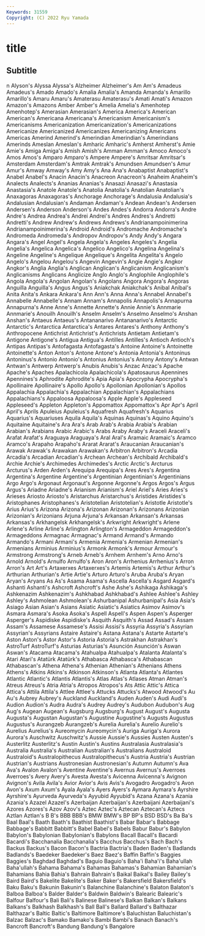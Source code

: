 ```yaml
---
Keywords: 31559
Copyright: (C) 2022 Ryu Yamada
---
```



# title

## Subtitle
n Alyson's
Alyssa Alyssa's Alzheimer Alzheimer's Am Am's Amadeus Amadeus's Amado Amado's
Amalia Amalia's Amanda Amanda's Amarillo Amarillo's Amaru Amaru's Amaterasu Amaterasu's
Amati Amati's Amazon Amazon's Amazons Amber Amber's Amelia Amelia's Amenhotep
Amenhotep's Amerasian Amerasian's America America's American American's Americana Americana's Americanism
Americanism's Americanisms Americanization Americanization's Americanizations Americanize Americanized Americanizes Americanizing Americans
Americas Amerind Amerind's Amerindian Amerindian's Amerindians Amerinds Ameslan Ameslan's Amharic
Amharic's Amherst Amherst's Amie Amie's Amiga Amiga's Amish Amish's Amman
Amman's Amoco Amoco's Amos Amos's Amparo Amparo's Ampere Ampere's Amritsar
Amritsar's Amsterdam Amsterdam's Amtrak Amtrak's Amundsen Amundsen's Amur Amur's Amway
Amway's Amy Amy's Ana Ana's Anabaptist Anabaptist's Anabel Anabel's Anacin
Anacin's Anacreon Anacreon's Anaheim Anaheim's Analects Analects's Ananias Ananias's Anasazi
Anasazi's Anastasia Anastasia's Anatole Anatole's Anatolia Anatolia's Anatolian Anatolian's Anaxagoras
Anaxagoras's Anchorage Anchorage's Andalusia Andalusia's Andalusian Andalusian's Andaman Andaman's Andean
Andean's Andersen Andersen's Anderson Anderson's Andes Andes's Andorra Andorra's Andre
Andre's Andrea Andrea's Andrei Andrei's Andres Andres's Andretti Andretti's Andrew
Andrew's Andrews Andrews's Andrianampoinimerina Andrianampoinimerina's Android Android's Andromache Andromache's Andromeda
Andromeda's Andropov Andropov's Andy Andy's Angara Angara's Angel Angel's Angela
Angela's Angeles Angeles's Angelia Angelia's Angelica Angelica's Angelico Angelico's Angelina
Angelina's Angeline Angeline's Angelique Angelique's Angelita Angelita's Angelo Angelo's Angelou
Angelou's Angevin Angevin's Angie Angie's Angkor Angkor's Anglia Anglia's Anglican
Anglican's Anglicanism Anglicanism's Anglicanisms Anglicans Anglicize Anglo Anglo's Anglophile Anglophile's
Angola Angola's Angolan Angolan's Angolans Angora Angora's Angoras Anguilla Anguilla's
Angus Angus's Aniakchak Aniakchak's Anibal Anibal's Anita Anita's Ankara Ankara's
Ann Ann's Anna Anna's Annabel Annabel's Annabelle Annabelle's Annam Annam's
Annapolis Annapolis's Annapurna Annapurna's Anne Anne's Annette Annette's Annie Annie's
Annmarie Annmarie's Anouilh Anouilh's Anselm Anselm's Anselmo Anselmo's Anshan Anshan's
Antaeus Antaeus's Antananarivo Antananarivo's Antarctic Antarctic's Antarctica Antarctica's Antares Antares's
Anthony Anthony's Anthropocene Antichrist Antichrist's Antichrists Antietam Antietam's Antigone Antigone's
Antigua Antigua's Antilles Antilles's Antioch Antioch's Antipas Antipas's Antofagasta Antofagasta's
Antoine Antoine's Antoinette Antoinette's Anton Anton's Antone Antone's Antonia Antonia's
Antoninus Antoninus's Antonio Antonio's Antonius Antonius's Antony Antony's Antwan Antwan's
Antwerp Antwerp's Anubis Anubis's Anzac Anzac's Apache Apache's Apaches Apalachicola
Apalachicola's Apatosaurus Apennines Apennines's Aphrodite Aphrodite's Apia Apia's Apocrypha Apocrypha's
Apollinaire Apollinaire's Apollo Apollo's Apollonian Apollonian's Apollos Appalachia Appalachia's Appalachian
Appalachian's Appalachians Appalachians's Appaloosa Appaloosa's Apple Apple's Appleseed Appleseed's Appleton
Appleton's Appomattox Appomattox's Apr Apr's April April's Aprils Apuleius Apuleius's
Aquafresh Aquafresh's Aquarius Aquarius's Aquariuses Aquila Aquila's Aquinas Aquinas's Aquino
Aquino's Aquitaine Aquitaine's Ara Ara's Arab Arab's Arabia Arabia's Arabian
Arabian's Arabians Arabic Arabic's Arabs Araby Araby's Araceli Araceli's Arafat
Arafat's Araguaya Araguaya's Aral Aral's Aramaic Aramaic's Aramco Aramco's Arapaho
Arapaho's Ararat Ararat's Araucanian Araucanian's Arawak Arawak's Arawakan Arawakan's Arbitron
Arbitron's Arcadia Arcadia's Arcadian Arcadian's Archean Archean's Archibald Archibald's Archie
Archie's Archimedes Archimedes's Arctic Arctic's Arcturus Arcturus's Arden Arden's Arequipa
Arequipa's Ares Ares's Argentina Argentina's Argentine Argentine's Argentinian Argentinian's Argentinians
Argo Argo's Argonaut Argonaut's Argonne Argonne's Argos Argos's Argus Argus's
Ariadne Ariadne's Arianism Arianism's Ariel Ariel's Aries Aries's Arieses Ariosto
Ariosto's Aristarchus Aristarchus's Aristides Aristides's Aristophanes Aristophanes's Aristotelian Aristotelian's Aristotle
Aristotle's Arius Arius's Arizona Arizona's Arizonan Arizonan's Arizonans Arizonian Arizonian's
Arizonians Arjuna Arjuna's Arkansan Arkansan's Arkansas Arkansas's Arkhangelsk Arkhangelsk's Arkwright
Arkwright's Arlene Arlene's Arline Arline's Arlington Arlington's Armageddon Armageddon's Armageddons
Armagnac Armagnac's Armand Armand's Armando Armando's Armani Armani's Armenia Armenia's
Armenian Armenian's Armenians Arminius Arminius's Armonk Armonk's Armour Armour's Armstrong
Armstrong's Arneb Arneb's Arnhem Arnhem's Arno Arno's Arnold Arnold's Arnulfo
Arnulfo's Aron Aron's Arrhenius Arrhenius's Arron Arron's Art Art's Artaxerxes
Artaxerxes's Artemis Artemis's Arthur Arthur's Arthurian Arthurian's Artie Artie's Arturo
Arturo's Aruba Aruba's Aryan Aryan's Aryans As As's Asama Asama's
Ascella Ascella's Asgard Asgard's Ashanti Ashanti's Ashcroft Ashcroft's Ashe Ashe's
Ashikaga Ashikaga's Ashkenazim Ashkenazim's Ashkhabad Ashkhabad's Ashlee Ashlee's Ashley Ashley's
Ashmolean Ashmolean's Ashurbanipal Ashurbanipal's Asia Asia's Asiago Asian Asian's Asians
Asiatic Asiatic's Asiatics Asimov Asimov's Asmara Asmara's Asoka Asoka's Aspell
Aspell's Aspen Aspen's Asperger Asperger's Aspidiske Aspidiske's Asquith Asquith's Assad
Assad's Assam Assam's Assamese Assamese's Assisi Assisi's Assyria Assyria's Assyrian
Assyrian's Assyrians Astaire Astaire's Astana Astana's Astarte Astarte's Aston Aston's
Astor Astor's Astoria Astoria's Astrakhan Astrakhan's AstroTurf AstroTurf's Asturias Asturias's
Asunción Asunción's Aswan Aswan's Atacama Atacama's Atahualpa Atahualpa's Atalanta Atalanta's
Atari Atari's Atatürk Atatürk's Athabasca Athabasca's Athabascan Athabascan's Athena Athena's
Athenian Athenian's Athenians Athens Athens's Atkins Atkins's Atkinson Atkinson's Atlanta
Atlanta's Atlantes Atlantic Atlantic's Atlantis Atlantis's Atlas Atlas's Atlases Atman
Atman's Atreus Atreus's Atria Atria's Atropos Atropos's Ats Attic Attic's
Attica Attica's Attila Attila's Attlee Attlee's Attucks Attucks's Atwood Atwood's
Au Au's Aubrey Aubrey's Auckland Auckland's Auden Auden's Audi Audi's
Audion Audion's Audra Audra's Audrey Audrey's Audubon Audubon's Aug Aug's
Augean Augean's Augsburg Augsburg's August August's Augusta Augusta's Augustan Augustan's
Augustine Augustine's Augusts Augustus Augustus's Aurangzeb Aurangzeb's Aurelia Aurelia's Aurelio
Aurelio's Aurelius Aurelius's Aureomycin Aureomycin's Auriga Auriga's Aurora Aurora's Auschwitz
Auschwitz's Aussie Aussie's Aussies Austen Austen's Austerlitz Austerlitz's Austin Austin's
Austins Australasia Australasia's Australia Australia's Australian Australian's Australians Australoid Australoid's
Australopithecus Australopithecus's Austria Austria's Austrian Austrian's Austrians Austronesian Austronesian's Autumn
Autumn's Ava Ava's Avalon Avalon's Aventine Aventine's Avernus Avernus's Averroes
Averroes's Avery Avery's Avesta Avesta's Avicenna Avicenna's Avignon Avignon's Avila
Avila's Avior Avior's Avis Avis's Avogadro Avogadro's Avon Avon's Axum
Axum's Ayala Ayala's Ayers Ayers's Aymara Aymara's Ayrshire Ayrshire's Ayurveda
Ayurveda's Ayyubid Ayyubid's Azana Azana's Azania Azania's Azazel Azazel's Azerbaijan
Azerbaijan's Azerbaijani Azerbaijani's Azores Azores's Azov Azov's Aztec Aztec's Aztecan
Aztecan's Aztecs Aztlan Aztlan's B B's BBB BBB's BMW BMW's
BP BP's BSD BSD's Ba Ba's Baal Baal's Baath Baath's
Baathist Baathist's Babar Babar's Babbage Babbage's Babbitt Babbitt's Babel Babel's
Babels Babur Babur's Babylon Babylon's Babylonian Babylonian's Babylons Bacall Bacall's
Bacardi Bacardi's Bacchanalia Bacchanalia's Bacchus Bacchus's Bach Bach's Backus Backus's
Bacon Bacon's Bactria Bactria's Baden Baden's Badlands Badlands's Baedeker Baedeker's
Baez Baez's Baffin Baffin's Baggies Baggies's Baghdad Baghdad's Baguio Baguio's
Baha'i Baha'i's Baha'ullah Baha'ullah's Bahama Bahama's Bahamas Bahamas's Bahamian Bahamian's
Bahamians Bahia Bahia's Bahrain Bahrain's Baikal Baikal's Bailey Bailey's Baird
Baird's Bakelite Bakelite's Baker Baker's Bakersfield Bakersfield's Baku Baku's Bakunin
Bakunin's Balanchine Balanchine's Balaton Balaton's Balboa Balboa's Balder Balder's Baldwin
Baldwin's Balearic Balearic's Balfour Balfour's Bali Bali's Balinese Balinese's Balkan
Balkan's Balkans Balkans's Balkhash Balkhash's Ball Ball's Ballard Ballard's Balthazar
Balthazar's Baltic Baltic's Baltimore Baltimore's Baluchistan Baluchistan's Balzac Balzac's Bamako
Bamako's Bambi Bambi's Banach Banach's Bancroft Bancroft's Bandung Bandung's Bangalore
